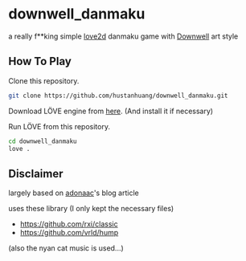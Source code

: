 # downwell_danmaku

a really f\*\*king simple [love2d](https://love2d.org) danmaku game with [Downwell](http://store.steampowered.com/app/360740) art style

## How To Play

Clone this repository.

```bash
git clone https://github.com/hustanhuang/downwell_danmaku.git
```

Download LÖVE engine from [here](https://love2d.org). (And install it if necessary)

Run LÖVE from this repository.

```bash
cd downwell_danmaku
love .
```

## Disclaimer
largely based on [adonaac](https://github.com/adonaac)'s blog article

uses these library (I only kept the necessary files)
- https://github.com/rxi/classic
- https://github.com/vrld/hump

(also the nyan cat music is used...)
